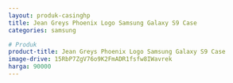 ```yaml
---
layout: produk-casinghp
title: Jean Greys Phoenix Logo Samsung Galaxy S9 Case
categories: samsung

# Produk
product-title: Jean Greys Phoenix Logo Samsung Galaxy S9 Case
image-drive: 15RbP7ZgV76o9K2FmADR1fsfw8IWavrek
harga: 90000
---
```

